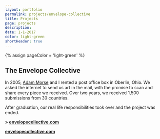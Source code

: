 ```yaml
--- 
layout: portfolio 
permalink: projects/envelope-collective
title: Projects 
page: projects
description: 
date: 1-1-2017  
color: light-green
shortHeader: true
---
```

{% assign pageColor =  'light-green' %}

<div class="pb4 f4 lh-copy">
    <h2 class="f-subheadline mv4">The Envelope Collective</h2>
    <section>
        <p>
            In 2005, <a href="http://mrmrs.cc/">Adam Morse</a> and I rented a post office box in Oberlin, Ohio. We asked the internet to send us art in the mail, with the promise to scan and share every piece we received. Over two years, we received 1,500 submissions from 30 countries.
        </p>
        <p>
            After graduation, our real life responsibilities took over and the project was ended. 
        </p>
        <p class="f3 mb4 pb4 bb b--{{pageColor}}">
            <strong>> <a href="http://envelopecollective.com">envelopecollective.com</a></strong>
        </p>
    </section>
    <section class="pb3">
        <div class="cf pb4 mb4 bb b--{{pageColor}}">
            <div class="w-60 fl">
                <div class="cover pv7" style="background:black url(/images/projects/envelope-collective/EnvelopeCollective-Cover.jpg) center;"> </div>
            </div>
            <div class="w-40 fl pl4">
                <div class="cover pv7" style="background:black url(/images/projects/envelope-collective/Garrett-Miller-Adam-Morse.jpg) center;"> </div>
            </div>
        </div>
        <div class="w-100 pb4 mb4 bb b--{{pageColor}}">
            <div class="cover pv7" style="background:black url(/images/projects/envelope-collective/envelope-157.jpg) center left;"> </div>
        </div>
        <div class="w-100 pb4 mb4 bb b--{{pageColor}}">
            <div class="cover pv7" style="background:black url(/images/projects/envelope-collective/envelope-173.jpg) center left;"> </div>
        </div>
        <div class="w-100 pb4 mb4 bb b--{{pageColor}}">
            <div class="cover pv7" style="background:black url(/images/projects/envelope-collective/envelope-1130.jpg) center left;"> </div>
        </div>
        <div class="w-100 pb4 mb4">
            <div class="cover pv7" style="background:black url(/images/projects/envelope-collective/envelope-755.jpg) center left;"> </div>
        </div>
    </section>
    <p class="f2 mb4 pb4 tc">
        <strong><a href="http://envelopecollective.com">envelopecollective.com</a></strong>
    </p>

</div>

